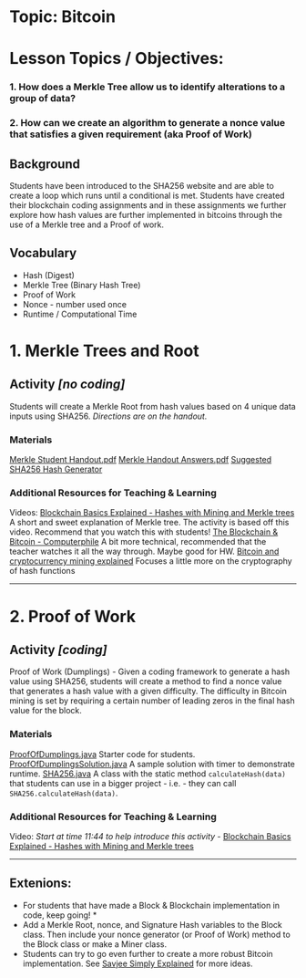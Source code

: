 # Topic: Bitcoin

# Lesson Topics / Objectives:
### 1. How does a Merkle Tree allow us to identify alterations to a group of data?
### 2. How can we create an algorithm to generate a nonce value that satisfies a given requirement (aka Proof of Work)

## Background
Students have been introduced to the SHA256 website and are able to create a loop which runs until a conditional is met. Students have created their blockchain coding assignments and in these assignments we further explore how hash values are further implemented in bitcoins through the use of a Merkle tree and a Proof of work.

## Vocabulary
* Hash (Digest)
* Merkle Tree (Binary Hash Tree)
* Proof of Work
* Nonce - number used once
* Runtime / Computational Time

# 1. Merkle Trees and Root

## Activity *[no coding]*
Students will create a Merkle Root from hash values based on 4 unique data inputs using SHA256.
*Directions are on the handout.*

### Materials
[Merkle Student Handout.pdf](Merkel%20Student%20Handout.pdf)
[Merkle Handout Answers.pdf](Merkel%20Handout%20Answers.pdf)
[Suggested SHA256 Hash Generator](https://emn178.github.io/online-tools/sha256.html)

### Additional Resources for Teaching & Learning
Videos:
[Blockchain Basics Explained - Hashes with Mining and Merkle trees](https://www.youtube.com/watch?v=lik9aaFIsl4) A short and sweet explanation of Merkle tree. The activity is based off this video. Recommend that you watch this with students!
[The Blockchain & Bitcoin - Computerphile](https://www.youtube.com/watch?v=qcuc3rgwZAE) A bit more technical, recommended that the teacher watches it all the way through. Maybe good for HW.
[Bitcoin and cryptocurrency mining explained](https://www.youtube.com/watch?v=kZXXDp0_R-w) Focuses a little more on the cryptography of hash functions

---

# 2. Proof of Work

## Activity *[coding]*
Proof of Work (Dumplings) -
Given a coding framework to generate a hash value using SHA256, students will create a method to find a nonce value that generates a hash value with a given difficulty. The difficulty in Bitcoin mining is set by requiring a certain number of leading zeros in the final hash value for the block.

### Materials
[ProofOfDumplings.java](ProofOfDumplings.java) Starter code for students.
[ProofOfDumplingsSolution.java](ProofOfDumplingsSolution.java) A sample solution with timer to demonstrate runtime.
[SHA256.java](SHA256.java) A class with the static method `calculateHash(data)` that students can use in a bigger project - i.e. - they can call `SHA256.calculateHash(data)`.

### Additional Resources for Teaching & Learning
Video:
*Start at time 11:44 to help introduce this activity* - [Blockchain Basics Explained - Hashes with Mining and Merkle trees](https://www.youtube.com/watch?v=lik9aaFIsl4)

---

## Extenions:
* For students that have made a Block & Blockchain implementation in code, keep going! *
* Add a Merkle Root, nonce, and Signature Hash variables to the Block class. Then include your nonce generator (or Proof of Work) method to the Block class or make a Miner class.
* Students can try to go even further to create a more robust Bitcoin implementation. See [Savjee Simply Explained](https://www.savjee.be/2018/02/Transactions-and-mining-rewards/) for more ideas.